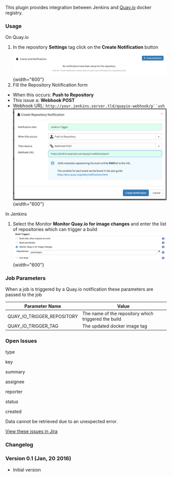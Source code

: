 This plugin provides integration between Jenkins and
[Quay.io](https://quay.io/) docker registry.

### Usage

On Quay.io

1.  In the repository **Settings** tag click on the **Create
    Notification** button  
    ![](docs/images/Create_Notification.png){width="600"}
2.  Fill the Repository Notification form

-   When this occurs: **Push to Repository**
-   This issue a: **Webhook POST**
-   Webhook URL:
    `http://your.jenkins.server.tld/quayio-webhook/p``ush`  
    ![](docs/images/Notification_Creation_Form.png){width="600"}

In Jenkins

1.  Select the Monitor **Monitor Quay.io for image changes** and enter
    the list of repositories which can trigger a build  
    ![](docs/images/Jenkins_Trigger.png){width="600"}

### Job Parameters

When a job is triggered by a Quay.io notification these parameters are
passed to the job

| Parameter Name                | Value                                                |
|-------------------------------|------------------------------------------------------|
| QUAY\_IO\_TRIGGER\_REPOSITORY | The name of the repository which triggered the build |
| QUAY\_IO\_TRIGGER\_TAG        | The updated docker image tag                         |

### **Open Issues**

type

key

summary

assignee

reporter

status

created

Data cannot be retrieved due to an unexpected error.

[View these issues in
Jira](https://issues.jenkins-ci.org/secure/IssueNavigator.jspa?reset=true&jqlQuery=component%20=%20quayio-trigger-plugin%20AND%20status%20in%20%28Open,%20%22In%20Progress%22,%20Reopened%29&tempMax=1000&src=confmacro)

### **Changelog**

### **Version 0.1 (Jan, 20 2016)**

-   Initial version
